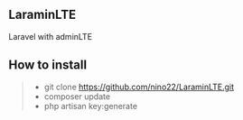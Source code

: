 ## LaraminLTE

Laravel with adminLTE

## How to install
> - git clone https://github.com/nino22/LaraminLTE.git
> - composer update
> - php artisan key:generate